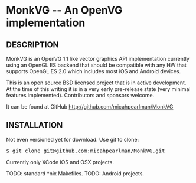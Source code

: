MonkVG -- An OpenVG implementation
==================================

## DESCRIPTION

MonkVG is an OpenVG 1.1 like vector graphics API implementation currently using an OpenGL ES backend that should be compatible with any HW that supports OpenGL ES 2.0 which includes most iOS and Android devices. 

This is an open source BSD licensed project that is in active development. At the time of this writing it is in a very early pre-release state (very minimal features implemented). Contributors and sponsors welcome.

It can be found at GitHub http://github.com/micahpearlman/MonkVG

## INSTALLATION

Not even versioned yet for download.  Use git to clone:  

<tt>$ git clone git@github.com:micahpearlman/MonkVG.git</tt>

Currently only XCode iOS and OSX projects.  

TODO: standard *nix Makefiles.
TODO: Android projects.
